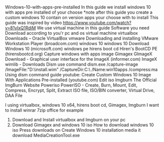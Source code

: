 Windows-10-with-apps-pre-installed
In this guide we install windows 10 with apps pre installed of your choose
*note after this guide you create a custom windows 10 contain on version apps your choose with to install
This guide was inspired by video https://www.youtube.com/watch?v=81yIxQ1RdiM
We use virtual machine in this guide
Software you need
Download according to you'r pc and os
virtual machine
virtualbox Downloads – Oracle VirtualBox
vmware Downloading and installing VMware Workstation Player (broadcom.com)
windows 10
windows 10 Download Windows 10 (microsoft.com)
windows pe
hirens boot cd Hiren's BootCD PE (hirensbootcd.org)
Capture windows with apps image
Gimagex GImageX Download - Graphical user interface for the ImageX (informer.com)
ImageX wimlib - Downloads
Dism use command dism.exe /capture-image /ImageFile:"D:\install.wim" /CaptureDir:C:\ /Name:win10apps /compress:ma
Using dism command guide youtube: Create Custom Windows 10 Image With Applications Pre-installed (youtube.com)
Edit iso
Imgburn The Official ImgBurn Website
Poweriso PowerISO - Create, Burn, Mount, Edit, Compress, Encrypt, Split, Extract ISO file, ISO/BIN converter, Virtual Drive, DAA File
 
I using virtualbox, windows 10 x64, hirens boot cd, Gimagex, Imgburn
I want to install winrar 7zip office for example
1.	Download and Install virtualbox and Imgburn on your pc
2.	Download Gimagex and windows 10 iso
How to download windows 10 iso
Press downloads on Create Windows 10 installation media it download MediaCreationTool.exe

